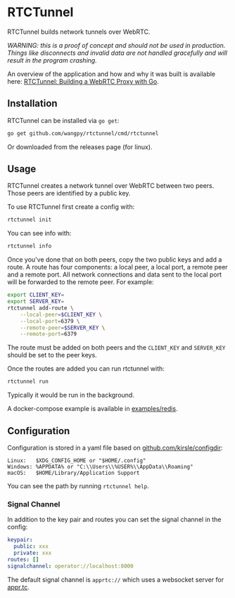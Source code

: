 # RTCTunnel

RTCTunnel builds network tunnels over WebRTC.

_WARNING: this is a proof of concept and should not be used in production. Things like disconnects and invalid data are not handled gracefully and will result in the program crashing._

An overview of the application and how and why it was built is available here: [RTCTunnel: Building a WebRTC Proxy with Go](http://www.doxsey.net/blog/rtctunnel--building-a-webrtc-proxy-with-go).

## Installation

RTCTunnel can be installed via `go get`:

```bash
go get github.com/wangpy/rtctunnel/cmd/rtctunnel
```

Or downloaded from the releases page (for linux).

## Usage

RTCTunnel creates a network tunnel over WebRTC between two peers. Those peers are identified by a public key. 

To use RTCTunnel first create a config with:

```bash
rtctunnel init
```

You can see info with:

```bash
rtctunnel info
```

Once you've done that on both peers, copy the two public keys and add a route. A route has four components: a local peer, a local port, a remote peer and a remote port. All network connections and data sent to the local port will be forwarded to the remote peer. For example:

```bash
export CLIENT_KEY=
export SERVER_KEY=
rtctunnel add-route \
    --local-peer=$CLIENT_KEY \
    --local-port=6379 \
    --remote-peer=$SERVER_KEY \
    --remote-port=6379
```

The route must be added on both peers and the `CLIENT_KEY` and `SERVER_KEY` should be set to the peer keys.

Once the routes are added you can run rtctunnel with:

```bash
rtctunnel run
```

Typically it would be run in the background.

A docker-compose example is available in [examples/redis](https://github.com/wangpy/rtctunnel/tree/master/examples/redis).

## Configuration 

Configuration is stored in a yaml file based on [github.com/kirsle/configdir](https://github.com/kirsle/configdir):

```text
Linux:   $XDG_CONFIG_HOME or "$HOME/.config"
Windows: %APPDATA% or "C:\\Users\\%USER%\\AppData\\Roaming"
macOS:   $HOME/Library/Application Support
```

You can see the path by running `rtctunnel help`.

### Signal Channel

In addition to the key pair and routes you can set the signal channel in the config:

```yaml
keypair:
  public: xxx
  private: xxx
routes: []
signalchannel: operator://localhost:8000
```

The default signal channel is `apprtc://` which uses a websocket server for [appr.tc](appr.tc).
